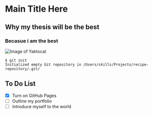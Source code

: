 # Main Title Here
## Why my thesis will be the best
### Becasue i am the best 
![Image of Yaktocat](https://octodex.github.com/images/yaktocat.png)

```
$ git init
Initialized empty Git repository in /Users/skills/Projects/recipe-repository/.git/
```

## To Do List 
- [X] Turn on GitHub Pages
- [ ] Outline my portfolio
- [ ] Introduce myself to the world
